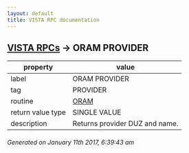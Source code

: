 ```yaml
---
layout: default
title: VISTA RPC documentation
---
```




## [VISTA RPCs](TableOfContent.md) &#8594; ORAM PROVIDER 

 property | value 
--- | --- 
 label | ORAM PROVIDER
 tag | PROVIDER
 routine | [ORAM](http://code.osehra.org/dox/Routine_ORAM_source.html)
 return value type | SINGLE VALUE
 description | Returns provider DUZ and name.




 ###### Generated on January 11th 2017, 6:39:43 am